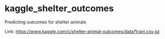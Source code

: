 # kaggle_shelter_outcomes
Predicting outcomes for shelter animals

Link: https://www.kaggle.com/c/shelter-animal-outcomes/data?train.csv.gz
